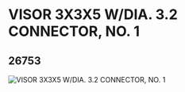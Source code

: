 # VISOR 3X3X5 W/DIA. 3.2 CONNECTOR, NO. 1
## 26753
![VISOR 3X3X5 W/DIA. 3.2 CONNECTOR, NO. 1](https://lc-www-live-s.legocdn.com/media/bricks/5/2/6152440.jpg)